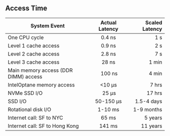 ## Access Time

| System Event                                    |    Actual Latency    |        Scaled Latency |
| ----------------------------------------------- | :------------------: | --------------------: |
| $\textrm{One CPU cycle}$                        |  $\textrm{0.4 ns}$   |        $\textrm{1 s}$ |
| $\textrm{Level 1 cache access}$                 |  $\textrm{0.9 ns}$   |        $\textrm{2 s}$ |
| $\textrm{Level 2 cache access}$                 |  $\textrm{2.8 ns}$   |        $\textrm{7 s}$ |
| $\textrm{Level 3 cache access}$                 |   $\textrm{28 ns}$   |      $\textrm{1 min}$ |
| $\textrm{Main memory access (DDR DIMM) access}$ |  $\textrm{~100 ns}$  |      $\textrm{4 min}$ |
| $\textrm{IntelOptane memory access}$            |  $\textrm{<10 µs}$   |      $\textrm{7 hrs}$ |
| $\textrm{NVMe SSD I/O}$                         |  $\textrm{~25 µs}$   |     $\textrm{17 hrs}$ |
| $\textrm{SSD I/O}$                              | $\textrm{50-150 µs}$ | $\textrm{1.5-4 days}$ |
| $\textrm{Rotational disk I/O}$                  |  $\textrm{1-10 ms}$  | $\textrm{1-9 months}$ |
| $\textrm{Internet call: SF to NYC}$             |   $\textrm{65 ms}$   |    $\textrm{5 years}$ |
| $\textrm{Internet call: SF to Hong Kong}$       |  $\textrm{141 ms}$   |   $\textrm{11 years}$ |
